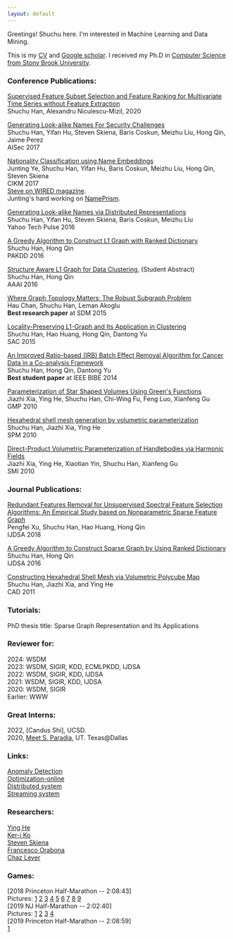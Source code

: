```yaml
---
layout: default
---
```

Greetings! Shuchu here. I'm interested in Machine Learning and Data Mining.    

This is my [CV](docs/ShuchuHan_cv.pdf) and [Google scholar](https://scholar.google.com/citations?hl=en&user=5wfcig0AAAAJ). I received my Ph.D in [Computer Science from Stony Brook University](https://www.cs.stonybrook.edu/).   


### [](#header-3) Conference Publications: 
[Supervised Feature Subset Selection and Feature Ranking for Multivariate Time Series without Feature Extraction](https://arxiv.org/abs/2005.00259)      
Shuchu Han, Alexandru Niculescu-Mizil, 2020  

[Generating Look-alike Names For Security Challenges](https://dl.acm.org/citation.cfm?id=3128572.3140441)  
Shuchu Han, Yifan Hu, Steven Skiena, Baris Coskun, Meizhu Liu, Hong Qin, Jaime Perez    
AISec 2017

[Nationality Classification using Name Embeddings](https://arxiv.org/pdf/1708.07903)   
Junting Ye, Shuchu Han, Yifan Hu, Baris Coskun, Meizhu Liu, Hong Qin, Steven Skiena   
CIKM 2017      
[Steve on WIRED magazine](https://www.wired.com/story/ai-research-is-in-desperate-need-of-an-ethical-watchdog/).    
Junting's hard working on [NamePrism](http://www.name-prism.com).  

[Generating Look-alike Names via Distributed Representations](papers/2016_Yahoo_Look_alike_Names.pdf)     
Shuchu Han, Yifan Hu, Steven Skiena, Baris Coskun, Meizhu Liu  
Yahoo Tech Pulse 2016

[A Greedy Algorithm to Construct L1 Graph with Ranked Dictionary](papers/2016-pakdd-l1-graph-with-ranked-dictionary.pdf)     
Shuchu Han, Hong Qin  
PAKDD 2016  

[Structure Aware L1 Graph for Data Clustering](papers/2016-aaai-structure-aware-data-clustering.pdf), (Student Abstract)     
Shuchu Han, Hong Qin   
AAAI 2016   

[Where Graph Topology Matters: The Robust Subgraph Problem](papers/2015-robust-subgraphs.pdf)      
Hau Chan, Shuchu Han, Leman Akoglu   
**Best research paper** at SDM 2015  

[Locality-Preserving L1-Graph and Its Application in Clustering](papers/2015-sac-locality-preserving-l1-graph.pdf)     
Shuchu Han, Hao Huang, Hong Qin, Dantong Yu  
SAC 2015  

[An Improved Ratio-based (IRB) Batch Effect Removal Algorithm  for Cancer Data in a Co-analysis Framework](papers/2014-bibe-batch-effects-removal.pdf)     
Shuchu Han, Hong Qin, Dantong Yu  
**Best student paper** at IEEE BIBE 2014  

[Parameterization of Star Shaped Volumes Using Green's Functions](papers/2010_GMP_parameterized_star_shape.pdf)     
Jiazhi Xia, Ying He, Shuchu Han, Chi-Wing Fu, Feng Luo, Xianfeng Gu   
GMP 2010   

[Hexahedral shell mesh generation by volumetric parameterization](2010_spm_construct_hex_shell.pdf)      
Shuchu Han, Jiazhi Xia, Ying He   
SPM 2010   

[Direct-Product Volumetric Parameterization of Handlebodies via Harmonic Fields](papers/2010_smi_direct_product.pdf)      
Jiazhi Xia, Ying He, Xiaotian Yin, Shuchu Han, Xianfeng Gu   
SMI 2010   

### [](#header-3) Journal Publications:   
[Redundant Features Removal for Unsupervised Spectral Feature Selection Algorithms: An Empirical Study based on Nonparametric Sparse Feature Graph](https://rdcu.be/bcv4Y)     
Pengfei Xu, Shuchu Han, Hao Huang, Hong Qin  
IJDSA 2018

[A Greedy Algorithm to Construct Sparse Graph by Using Ranked Dictionary](https://link.springer.com/article/10.1007/s41060-016-0020-3)         
Shuchu Han, Hong Qin   
IJDSA 2016  

[Constructing Hexahedral Shell Mesh via Volumetric Polycube Map](papers/2011_CAD_construct_hex_shell.pdf)     
Shuchu Han, Jiazhi Xia, and Ying He  
CAD 2011   

### [](#header-3) Tutorials:   
PhD thesis title: Sparse Graph Representation and Its Applications  

### [](#header-3) Reviewer for: 
2024: WSDM  
2023: WSDM, SIGIR, KDD, ECMLPKDD, IJDSA  
2022: WSDM, SIGIR, KDD, IJDSA   
2021: WSDM, SIGIR, KDD, IJDSA          
2020: WSDM, SIGIR     
Earlier: WWW

### [](#header-3) Great Interns:
2022, [Candus Shi], UCSD.  
2020, [Meet S. Paradia](https://www.linkedin.com/in/meet-paradia/), UT. Texas@Dallas  

### Links:  
[Anomaly Detection](anomaly_detection.md)   
[Optimization-online](http://www.optimization-online.org)   
[Distributed system](https://www.allthingsdistributed.com/)  
[Streaming system](streaming_sys.md)  

### Researchers:  
[Ying He](https://personal.ntu.edu.sg/yhe/)  
[Ker-i Ko](https://www3.cs.stonybrook.edu/~keriko/)  
[Steven Skiena](https://www3.cs.stonybrook.edu/~skiena/)  
[Francesco Orabona](https://francesco.orabona.com/)  
[Chaz Lever](https://chazlever.com/)  

### Games:
[2018 Princeton Half-Marathon -- 2:08:43]  
Pictures: [1](images/2018_princeton_hm_1.jpg)
[2](images/2018_princeton_hm_2.jpg)
[3](images/2018_princeton_hm_3.jpg)
[4](images/princeton_1.jpg)
[5](images/princeton_2.jpg)
[6](images/princeton_3.jpg)
[7](images/princeton_4.jpg)
[8](images/princeton_5.jpg)
[9](images/princeton_6.jpg)  
[2019 NJ Half-Marathon -- 2:02:40]   
Pictures: [1](images/2019_NJ_marathon.png)
[2](images/2019_NJ_marathon_1.png)
[3](images/2019_NJ_marathon_2.png)
[4](images/2019_NJ_marathon_3.png)  
[2019 Princeton Half-Marathon -- 2:08:59]   
[1](images/2019_Princeton_1.jpg)

